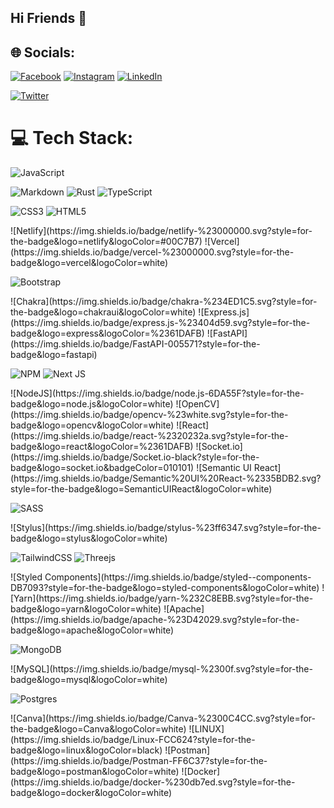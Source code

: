 ## Hi Friends 👋


## 🌐 Socials:
[![Facebook](https://img.shields.io/badge/Facebook-%231877F2.svg?logo=Facebook&logoColor=white)](https://facebook.com/kunaldhongade99) 
[![Instagram](https://img.shields.io/badge/Instagram-%23E4405F.svg?logo=Instagram&logoColor=white)](https://instagram.com/kunaldhongade99) 
[![LinkedIn](https://img.shields.io/badge/LinkedIn-%230077B5.svg?logo=linkedin&logoColor=white)](https://linkedin.com/in/kunaldhongade) 
<!--[![Twitch](https://img.shields.io/badge/Twitch-%239146FF.svg?logo=Twitch&logoColor=white)](https://twitch.tv/kunaldhongade)  -->
[![Twitter](https://img.shields.io/badge/Twitter-%231DA1F2.svg?logo=Twitter&logoColor=white)](https://twitter.com/kunaldhongade) 
<!--[comment]:[![YouTube](https://img.shields.io/badge/YouTube-%23FF0000.svg?logo=YouTube&logoColor=white)](https://youtube.com/@kunaldhongade) -->

# 💻 Tech Stack:
![JavaScript](https://img.shields.io/badge/javascript-%23323330.svg?style=for-the-badge&logo=javascript&logoColor=%23F7DF1E) 
<!--![GraphQL](https://img.shields.io/badge/-GraphQL-E10098?style=for-the-badge&logo=graphql&logoColor=white) <!---->
<!--![Go](https://img.shields.io/badge/go-%2300ADD8.svg?style=for-the-badge&logo=go&logoColor=white) -->
![Markdown](https://img.shields.io/badge/markdown-%23000000.svg?style=for-the-badge&logo=markdown&logoColor=white) 
![Rust](https://img.shields.io/badge/rust-%23000000.svg?style=for-the-badge&logo=rust&logoColor=white) 
![TypeScript](https://img.shields.io/badge/typescript-%23007ACC.svg?style=for-the-badge&logo=typescript&logoColor=white) 
<!--![Python](https://img.shields.io/badge/python-3670A0?style=for-the-badge&logo=python&logoColor=ffdd54) -->
<!--![Solidity](https://img.shields.io/badge/Solidity-%23363636.svg?style=for-the-badge&logo=solidity&logoColor=white) -->
<!--![C](https://img.shields.io/badge/c-%2300599C.svg?style=for-the-badge&logo=c&logoColor=white) -->
<!--![C++](https://img.shields.io/badge/c++-%2300599C.svg?style=for-the-badge&logo=c%2B%2B&logoColor=white) -->
![CSS3](https://img.shields.io/badge/css3-%231572B6.svg?style=for-the-badge&logo=css3&logoColor=white) 
![HTML5](https://img.shields.io/badge/html5-%23E34F26.svg?style=for-the-badge&logo=html5&logoColor=white) 
<!--![Google Cloud](https://img.shields.io/badge/Google%20Cloud-%234285F4.svg?style=for-the-badge&logo=google-cloud&logoColor=white) 
![Heroku](https://img.shields.io/badge/heroku-%23430098.svg?style=for-the-badge&logo=heroku&logoColor=white) -->
<!---->![Netlify](https://img.shields.io/badge/netlify-%23000000.svg?style=for-the-badge&logo=netlify&logoColor=#00C7B7) 
<!---->![Vercel](https://img.shields.io/badge/vercel-%23000000.svg?style=for-the-badge&logo=vercel&logoColor=white) 
![Bootstrap](https://img.shields.io/badge/bootstrap-%23563D7C.svg?style=for-the-badge&logo=bootstrap&logoColor=white) 
<!---->![Chakra](https://img.shields.io/badge/chakra-%234ED1C5.svg?style=for-the-badge&logo=chakraui&logoColor=white) 
<!---->![Express.js](https://img.shields.io/badge/express.js-%23404d59.svg?style=for-the-badge&logo=express&logoColor=%2361DAFB) 
<!---->![FastAPI](https://img.shields.io/badge/FastAPI-005571?style=for-the-badge&logo=fastapi) 
![NPM](https://img.shields.io/badge/NPM-%23000000.svg?style=for-the-badge&logo=npm&logoColor=white) 
![Next JS](https://img.shields.io/badge/Next-black?style=for-the-badge&logo=next.js&logoColor=white) 
<!---->![NodeJS](https://img.shields.io/badge/node.js-6DA55F?style=for-the-badge&logo=node.js&logoColor=white) 
<!---->![OpenCV](https://img.shields.io/badge/opencv-%23white.svg?style=for-the-badge&logo=opencv&logoColor=white)
<!---->![React](https://img.shields.io/badge/react-%2320232a.svg?style=for-the-badge&logo=react&logoColor=%2361DAFB) 
<!---->![Socket.io](https://img.shields.io/badge/Socket.io-black?style=for-the-badge&logo=socket.io&badgeColor=010101) 
<!---->![Semantic UI React](https://img.shields.io/badge/Semantic%20UI%20React-%2335BDB2.svg?style=for-the-badge&logo=SemanticUIReact&logoColor=white) 
![SASS](https://img.shields.io/badge/SASS-hotpink.svg?style=for-the-badge&logo=SASS&logoColor=white) 
<!---->![Stylus](https://img.shields.io/badge/stylus-%23ff6347.svg?style=for-the-badge&logo=stylus&logoColor=white) 
![TailwindCSS](https://img.shields.io/badge/tailwindcss-%2338B2AC.svg?style=for-the-badge&logo=tailwind-css&logoColor=white) 
![Threejs](https://img.shields.io/badge/threejs-black?style=for-the-badge&logo=three.js&logoColor=white) 
<!---->![Styled Components](https://img.shields.io/badge/styled--components-DB7093?style=for-the-badge&logo=styled-components&logoColor=white) 
<!---->![Yarn](https://img.shields.io/badge/yarn-%232C8EBB.svg?style=for-the-badge&logo=yarn&logoColor=white) 
<!---->![Apache](https://img.shields.io/badge/apache-%23D42029.svg?style=for-the-badge&logo=apache&logoColor=white) 
![MongoDB](https://img.shields.io/badge/MongoDB-%234ea94b.svg?style=for-the-badge&logo=mongodb&logoColor=white)
<!---->![MySQL](https://img.shields.io/badge/mysql-%2300f.svg?style=for-the-badge&logo=mysql&logoColor=white) 
![Postgres](https://img.shields.io/badge/postgres-%23316192.svg?style=for-the-badge&logo=postgresql&logoColor=white) 
<!---->![Canva](https://img.shields.io/badge/Canva-%2300C4CC.svg?style=for-the-badge&logo=Canva&logoColor=white) 
<!---->![LINUX](https://img.shields.io/badge/Linux-FCC624?style=for-the-badge&logo=linux&logoColor=black) 
<!---->![Postman](https://img.shields.io/badge/Postman-FF6C37?style=for-the-badge&logo=postman&logoColor=white) 
<!---->![Docker](https://img.shields.io/badge/docker-%230db7ed.svg?style=for-the-badge&logo=docker&logoColor=white)

